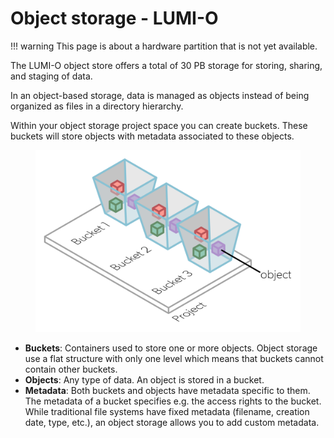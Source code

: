 
# Object storage - LUMI-O

!!! warning
    This page is about a hardware partition that is not yet available.

The LUMI-O object store offers a total of 30 PB storage for storing, sharing,
and staging of data.

In an object-based storage, data is managed as objects instead of being
organized as files in a directory hierarchy.

Within your object storage project space you can create buckets. These buckets
will store objects with metadata associated to these objects.

<figure>
  <img
    src="../../assets/images/object-storage-component.svg"
    width="450"
    alt="Object storage components"
  >
</figure>

- **Buckets**: Containers used to store one or more objects.
  Object storage use a flat structure with only
  one level which means that buckets cannot contain other buckets.
- **Objects**: Any type of data. An object is stored in a bucket.
- **Metadata**: Both buckets and objects have metadata specific to them. The metadata of a bucket specifies e.g. the access rights to the bucket. While traditional
  file systems have fixed metadata (filename, creation date, type, etc.), an
  object storage allows you to add custom metadata.
